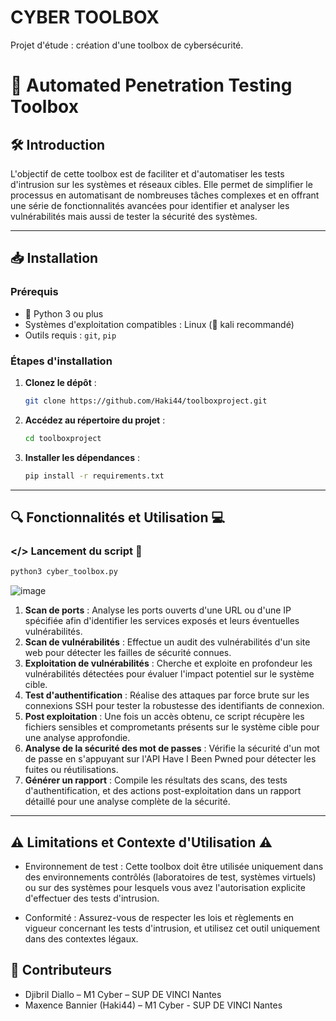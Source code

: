 # CYBER TOOLBOX
Projet d'étude : création d'une toolbox de cybersécurité.

# 🔐 Automated Penetration Testing Toolbox

## 🛠 Introduction

L'objectif de cette toolbox est de faciliter et d'automatiser les tests d'intrusion sur les systèmes et réseaux cibles. Elle permet de simplifier le processus en automatisant de nombreuses tâches complexes et en offrant une série de fonctionnalités avancées pour identifier et analyser les vulnérabilités mais aussi de tester la sécurité des systèmes.

---

## 📥 Installation

### Prérequis

- 🐍 Python 3 ou plus
- Systèmes d'exploitation compatibles : Linux (🐉 kali recommandé)
- Outils requis : `git`, `pip`

### Étapes d'installation

1. **Clonez le dépôt** :
   ```bash
   git clone https://github.com/Haki44/toolboxproject.git
2. **Accédez au répertoire du projet** :
   ```bash
   cd toolboxproject
3. **Installer les dépendances** :
   ```bash
   pip install -r requirements.txt

---

## 🔍 Fonctionnalités et Utilisation 💻

### </> Lancement du script 📄
   ```bash
   python3 cyber_toolbox.py
   ```
![image](https://github.com/user-attachments/assets/64b0d59d-95d0-499d-963e-4507a8314065)

1. **Scan de ports** :
   Analyse les ports ouverts d'une URL ou d'une IP spécifiée afin d'identifier les services exposés et leurs éventuelles vulnérabilités.
2. **Scan de vulnérabilités** :
   Effectue un audit des vulnérabilités d'un site web pour détecter les failles de sécurité connues.
3. **Exploitation de vulnérabilités** :
   Cherche et exploite en profondeur les vulnérabilités détectées pour évaluer l'impact potentiel sur le système cible.
4. **Test d'authentification** :
   Réalise des attaques par force brute sur les connexions SSH pour tester la robustesse des identifiants de connexion.
5. **Post exploitation** :
   Une fois un accès obtenu, ce script récupère les fichiers sensibles et comprometants présents sur le système cible pour une analyse approfondie.
6. **Analyse de la sécurité des mot de passes** :
   Vérifie la sécurité d'un mot de passe en s'appuyant sur l'API Have I Been Pwned pour détecter les fuites ou réutilisations.
7. **Générer un rapport** :
   Compile les résultats des scans, des tests d'authentification, et des actions post-exploitation dans un rapport détaillé pour une analyse complète de la sécurité.
   
---

## ⚠️ Limitations et Contexte d'Utilisation ⚠️

- Environnement de test : Cette toolbox doit être utilisée uniquement dans des environnements contrôlés (laboratoires de test, systèmes virtuels) ou sur des systèmes pour lesquels vous avez l'autorisation explicite d'effectuer des tests d'intrusion.

- Conformité : Assurez-vous de respecter les lois et règlements en vigueur concernant les tests d'intrusion, et utilisez cet outil uniquement dans des contextes légaux.

## 👥 Contributeurs
- Djibril Diallo – M1 Cyber – SUP DE VINCI Nantes
- Maxence Bannier (Haki44) – M1 Cyber - SUP DE VINCI Nantes












